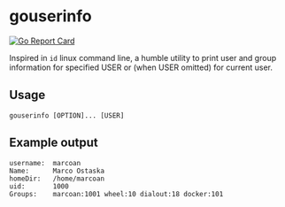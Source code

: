 # gouserinfo

[![Go Report Card](https://goreportcard.com/badge/github.com/marco-ostaska/gouserinfo)](https://goreportcard.com/report/github.com/marco-ostaska/gouserinfo)

Inspired in `id` linux command line, a humble utility to print user and group information for specified USER or (when USER omitted) for current user.

## Usage

```
gouserinfo [OPTION]... [USER]
```

## Example output

```
username:  marcoan
Name:      Marco Ostaska
homeDir:   /home/marcoan
uid:       1000
Groups:    marcoan:1001 wheel:10 dialout:18 docker:101 
```
